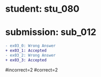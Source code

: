 # student: stu_080
# submission: sub_012

```diff
- ex03_0: Wrong Answer
+ ex03_1: Accepted
- ex03_2: Wrong Answer
+ ex03_3: Accepted
```
#incorrect=2
#correct=2
